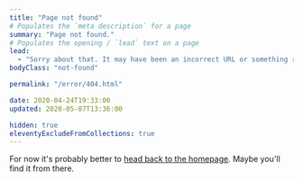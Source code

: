 ```yaml
---
title: "Page not found"
# Populates the `meta description` for a page
summary: "Page not found."
# Populates the opening / `lead` text on a page
lead:
  - "Sorry about that. It may have been an incorrect URL or something removed, renamed or just missing!"
bodyClass: "not-found"

permalink: "/error/404.html"

date: 2020-04-24T19:33:00
updated: 2020-05-07T13:36:00

hidden: true
eleventyExcludeFromCollections: true
---
```


For now it's probably better to <a href="{{ '/' | url }}">head back to the homepage</a>. Maybe you'll find it from there.
